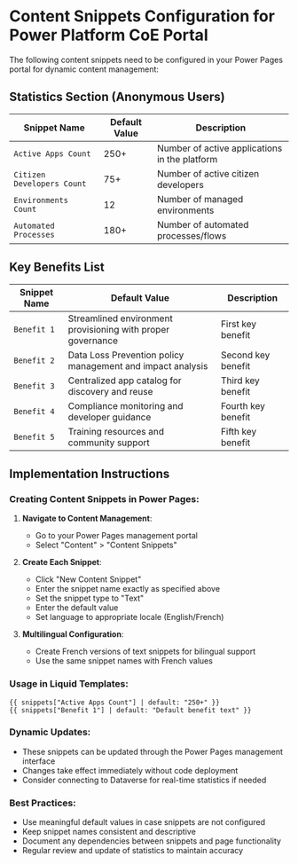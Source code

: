 # Content Snippets Configuration for Power Platform CoE Portal

The following content snippets need to be configured in your Power Pages portal for dynamic content management:

## Statistics Section (Anonymous Users)
| Snippet Name | Default Value | Description |
|--------------|---------------|-------------|
| `Active Apps Count` | 250+ | Number of active applications in the platform |
| `Citizen Developers Count` | 75+ | Number of active citizen developers |
| `Environments Count` | 12 | Number of managed environments |
| `Automated Processes` | 180+ | Number of automated processes/flows |

## Key Benefits List
| Snippet Name | Default Value | Description |
|--------------|---------------|-------------|
| `Benefit 1` | Streamlined environment provisioning with proper governance | First key benefit |
| `Benefit 2` | Data Loss Prevention policy management and impact analysis | Second key benefit |
| `Benefit 3` | Centralized app catalog for discovery and reuse | Third key benefit |
| `Benefit 4` | Compliance monitoring and developer guidance | Fourth key benefit |
| `Benefit 5` | Training resources and community support | Fifth key benefit |

## Implementation Instructions

### Creating Content Snippets in Power Pages:

1. **Navigate to Content Management**: 
   - Go to your Power Pages management portal
   - Select "Content" > "Content Snippets"

2. **Create Each Snippet**:
   - Click "New Content Snippet"
   - Enter the snippet name exactly as specified above
   - Set the snippet type to "Text"
   - Enter the default value
   - Set language to appropriate locale (English/French)

3. **Multilingual Configuration**:
   - Create French versions of text snippets for bilingual support
   - Use the same snippet names with French values

### Usage in Liquid Templates:
```liquid
{{ snippets["Active Apps Count"] | default: "250+" }}
{{ snippets["Benefit 1"] | default: "Default benefit text" }}
```

### Dynamic Updates:
- These snippets can be updated through the Power Pages management interface
- Changes take effect immediately without code deployment
- Consider connecting to Dataverse for real-time statistics if needed

### Best Practices:
- Use meaningful default values in case snippets are not configured
- Keep snippet names consistent and descriptive
- Document any dependencies between snippets and page functionality
- Regular review and update of statistics to maintain accuracy
